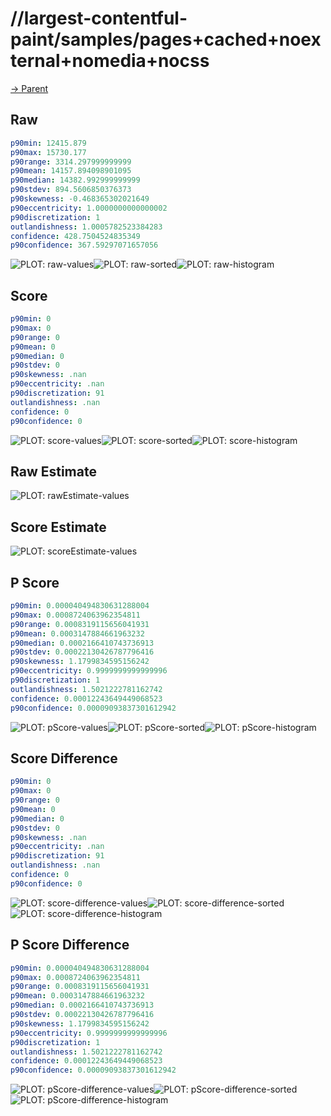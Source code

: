 
# //largest-contentful-paint/samples/pages+cached+noexternal+nomedia+nocss

[→ Parent](../..)


## Raw


```yaml
p90min: 12415.879
p90max: 15730.177
p90range: 3314.297999999999
p90mean: 14157.894098901095
p90median: 14382.992999999999
p90stdev: 894.5606850376373
p90skewness: -0.468365302021649
p90eccentricity: 1.0000000000000002
p90discretization: 1
outlandishness: 1.0005782523384283
confidence: 428.7504524835349
p90confidence: 367.59297071657056

```

![PLOT: raw-values](./raw/values.svg)![PLOT: raw-sorted](./raw/sorted.svg)![PLOT: raw-histogram](./raw/histogram.svg)
## Score


```yaml
p90min: 0
p90max: 0
p90range: 0
p90mean: 0
p90median: 0
p90stdev: 0
p90skewness: .nan
p90eccentricity: .nan
p90discretization: 91
outlandishness: .nan
confidence: 0
p90confidence: 0

```

![PLOT: score-values](./score/values.svg)![PLOT: score-sorted](./score/sorted.svg)![PLOT: score-histogram](./score/histogram.svg)
## Raw Estimate

![PLOT: rawEstimate-values](./rawEstimate/values.svg)
## Score Estimate

![PLOT: scoreEstimate-values](./scoreEstimate/values.svg)
## P Score


```yaml
p90min: 0.000040494830631288004
p90max: 0.0008724063962354811
p90range: 0.0008319115656041931
p90mean: 0.0003147884661963232
p90median: 0.0002166410743736913
p90stdev: 0.00022130426787796416
p90skewness: 1.1799834595156242
p90eccentricity: 0.9999999999999996
p90discretization: 1
outlandishness: 1.5021222781162742
confidence: 0.00012243649449068523
p90confidence: 0.00009093837301612942

```

![PLOT: pScore-values](./pScore/values.svg)![PLOT: pScore-sorted](./pScore/sorted.svg)![PLOT: pScore-histogram](./pScore/histogram.svg)
## Score Difference


```yaml
p90min: 0
p90max: 0
p90range: 0
p90mean: 0
p90median: 0
p90stdev: 0
p90skewness: .nan
p90eccentricity: .nan
p90discretization: 91
outlandishness: .nan
confidence: 0
p90confidence: 0

```

![PLOT: score-difference-values](./score-difference/values.svg)![PLOT: score-difference-sorted](./score-difference/sorted.svg)![PLOT: score-difference-histogram](./score-difference/histogram.svg)
## P Score Difference


```yaml
p90min: 0.000040494830631288004
p90max: 0.0008724063962354811
p90range: 0.0008319115656041931
p90mean: 0.0003147884661963232
p90median: 0.0002166410743736913
p90stdev: 0.00022130426787796416
p90skewness: 1.1799834595156242
p90eccentricity: 0.9999999999999996
p90discretization: 1
outlandishness: 1.5021222781162742
confidence: 0.00012243649449068523
p90confidence: 0.00009093837301612942

```

![PLOT: pScore-difference-values](./pScore-difference/values.svg)![PLOT: pScore-difference-sorted](./pScore-difference/sorted.svg)![PLOT: pScore-difference-histogram](./pScore-difference/histogram.svg)